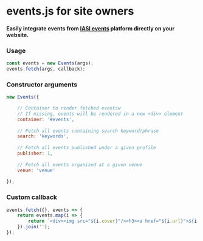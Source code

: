 # events.js for site owners
#### Easily integrate events from [IAȘI events](https://iasievents.ro) platform directly on your website.

### Usage
```js
const events = new Events(args);
events.fetch(args, callback);
```

### Constructor arguments
```js
new Events({

    // Container to render fetched eventsw
    // If missing, events will be rendered in a new <div> element
    container: '#events',
    
    // Fetch all events containing search keyword/phrase
    search: 'keywords',
    
    // Fetch all events published under a given profile
    publisher: 1,
    
    // Fetch all events organized at a given venue
    venue: 'venue'
    
});
```

### Custom callback
```js
events.fetch({}, events => {
    return events.map(i => {
        return `<div><img src="${i.cover}"/><h3><a href="${i.url}">${i.name}</a></h3></div>`;
    }).join('');
});
```